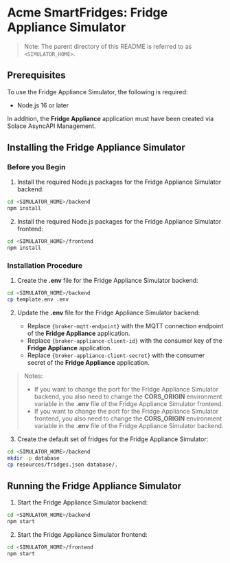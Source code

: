 # Acme SmartFridges: Fridge Appliance Simulator

> Note: The parent directory of this README is referred to as `<SIMULATOR_HOME>`.

## Prerequisites

To use the Fridge Appliance Simulator, the following is required:

* Node.js 16 or later

In addition, the **Fridge Appliance** application must have been created via Solace AsyncAPI Management.

## Installing the Fridge Appliance Simulator

### Before you Begin

1. Install the required Node.js packages for the Fridge Appliance Simulator backend:

```bash
cd <SIMULATOR_HOME>/backend
npm install
```

2. Install the required Node.js packages for the Fridge Appliance Simulator frontend:

```bash
cd <SIMULATOR_HOME>/frontend
npm install
```

### Installation Procedure

1. Create the **.env** file for the Fridge Appliance Simulator backend:

```bash
cd <SIMULATOR_HOME>/backend
cp template.env .env
```

2. Update the **.env** file for the Fridge Appliance Simulator backend:

   * Replace `{broker-mqtt-endpoint}` with the MQTT connection endpoint of the **Fridge Appliance** application.
   * Replace `{broker-appliance-client-id}` with the consumer key of the **Fridge Appliance** application.
   * Replace `{broker-appliance-client-secret}` with the consumer secret of the **Fridge Appliance** application. 

> Notes:
> * If you want to change the port for the Fridge Appliance Simulator backend, you also need to change the
    **CORS_ORIGIN** environment variable in the **.env** file of the Fridge Appliance Simulator frontend.
> * If you want to change the port for the Fridge Appliance Simulator frontend, you also need to change the
    **CORS_ORIGIN** environment variable in the **.env** file of the Fridge Appliance Simulator backend.

3. Create the default set of fridges for the Fridge Appliance Simulator:

```bash
cd <SIMULATOR_HOME>/backend
mkdir -p database
cp resources/fridges.json database/.
```

## Running the Fridge Appliance Simulator

1. Start the Fridge Appliance Simulator backend:

```bash
cd <SIMULATOR_HOME>/backend
npm start
```

2. Start the Fridge Appliance Simulator frontend:

```bash
cd <SIMULATOR_HOME>/frontend
npm start
```
